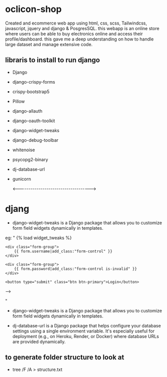 # oclicon-shop

Created and ecommerce web app using html, css, scss, Tailwindcss, javascript, jquery and django &amp; PosgresSQL. this webapp is an online store where users can be able to buy electronics online and access their profile/dashboard. this gave me a deep understanding on how to handle large dataset and manage extensive code.

## libraris to install to run django

- Django
- django-crispy-forms
- crispy-bootstrap5
- Pillow
- django-allauth
- django-oauth-toolkit
- django-widget-tweaks
- django-debug-toolbar
- whitenoise
- psycopg2-binary
- dj-database-url
- gunicorn

  <------------------------------------>

# djang

- django-widget-tweaks is a Django package that allows you to customize form field widgets dynamically in templates.

eg: "
{% load widget_tweaks %}

<!-- <form method="POST">
    {% csrf_token %}

    <!-- Add Bootstrap classes dynamically -->

    <div class="form-group">
        {{ form.username|add_class:"form-control" }}
    </div>

    <div class="form-group">
        {{ form.password|add_class:"form-control is-invalid" }}
    </div>

    <button type="submit" class="btn btn-primary">Login</button>

</form> -->

"

- django-widget-tweaks is a Django package that allows you to customize form field widgets dynamically in templates.

- dj-database-url is a Django package that helps configure your database settings using a single environment variable. It's especially useful for deployment (e.g., on Heroku, Render, or Docker) where database URLs are provided dynamically.

## to generate folder structure to look at

- tree /F /A > structure.txt
